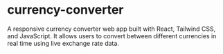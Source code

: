 # currency-converter
A responsive currency converter web app built with React, Tailwind CSS, and JavaScript. It allows users to convert between different currencies in real time using live exchange rate data.
